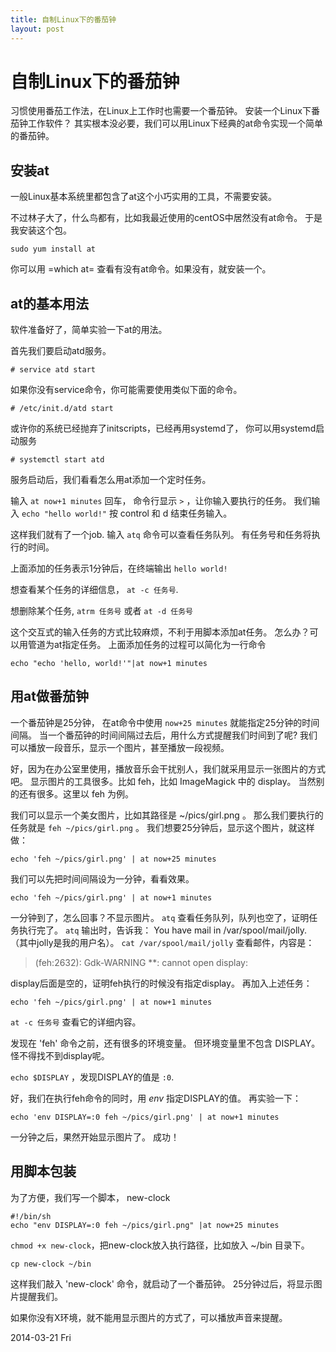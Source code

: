 ```yaml
---
title: 自制Linux下的番茄钟
layout: post
---
```


# 自制Linux下的番茄钟 #

习惯使用番茄工作法，在Linux上工作时也需要一个番茄钟。
安装一个Linux下番茄钟工作软件？
其实根本没必要，我们可以用Linux下经典的at命令实现一个简单的番茄钟。

## 安装at ##

一般Linux基本系统里都包含了at这个小巧实用的工具，不需要安装。

不过林子大了，什么鸟都有，比如我最近使用的centOS中居然没有at命令。
于是我安装这个包。

    sudo yum install at

你可以用 =which at= 查看有没有at命令。如果没有，就安装一个。

## at的基本用法 ##

软件准备好了，简单实验一下at的用法。

首先我们要启动atd服务。

    # service atd start

如果你没有service命令，你可能需要使用类似下面的命令。

    # /etc/init.d/atd start

或许你的系统已经抛弃了initscripts，已经再用systemd了，
你可以用systemd启动服务

    # systemctl start atd

服务启动后，我们看看怎么用at添加一个定时任务。

输入 `at now+1 minutes` 回车，
命令行显示 `>` ，让你输入要执行的任务。
我们输入 `echo "hello world!"`
按 control 和 d 结束任务输入。

这样我们就有了一个job. 输入 `atq` 命令可以查看任务队列。
有任务号和任务将执行的时间。

上面添加的任务表示1分钟后，在终端输出 `hello world!`

想查看某个任务的详细信息， `at -c 任务号`.

想删除某个任务, `atrm 任务号` 或者 `at -d 任务号`

这个交互式的输入任务的方式比较麻烦，不利于用脚本添加at任务。
怎么办？可以用管道为at指定任务。
上面添加任务的过程可以简化为一行命令

    echo "echo 'hello, world!'"|at now+1 minutes

## 用at做番茄钟 ##

一个番茄钟是25分钟，
在at命令中使用 `now+25 minutes` 就能指定25分钟的时间间隔。
当一个番茄钟的时间间隔过去后，用什么方式提醒我们时间到了呢?
我们可以播放一段音乐，显示一个图片，甚至播放一段视频。

好，因为在办公室里使用，播放音乐会干扰别人，我们就采用显示一张图片的方式吧。
显示图片的工具很多。比如 feh，比如 ImageMagick 中的 display。
当然别的还有很多。这里以 feh 为例。

我们可以显示一个美女图片，比如其路径是 ~/pics/girl.png 。
那么我们要执行的任务就是 `feh ~/pics/girl.png` 。
我们想要25分钟后，显示这个图片，就这样做：

    echo 'feh ~/pics/girl.png' | at now+25 minutes

我们可以先把时间间隔设为一分钟，看看效果。

    echo 'feh ~/pics/girl.png' | at now+1 minutes

一分钟到了，怎么回事？不显示图片。
`atq` 查看任务队列，队列也空了，证明任务执行完了。
`atq` 输出时，告诉我： You have mail in /var/spool/mail/jolly.
（其中jolly是我的用户名）。
`cat /var/spool/mail/jolly` 查看邮件，内容是：

> (feh:2632): Gdk-WARNING **: cannot open display:

display后面是空的，证明feh执行的时候没有指定display。
再加入上述任务：

    echo 'feh ~/pics/girl.png' | at now+1 minutes

`at -c 任务号` 查看它的详细内容。

发现在 'feh' 命令之前，还有很多的环境变量。
但环境变量里不包含 DISPLAY。怪不得找不到display呢。

`echo $DISPLAY` ，发现DISPLAY的值是 `:0`.

好，我们在执行feh命令的同时，用 *env* 指定DISPLAY的值。
再实验一下：

    echo 'env DISPLAY=:0 feh ~/pics/girl.png' | at now+1 minutes

一分钟之后，果然开始显示图片了。
成功！

## 用脚本包装 ##

为了方便，我们写一个脚本， new-clock

    #!/bin/sh
    echo "env DISPLAY=:0 feh ~/pics/girl.png" |at now+25 minutes

`chmod +x new-clock`，把new-clock放入执行路径，比如放入 ~/bin 目录下。

    cp new-clock ~/bin

这样我们敲入 'new-clock' 命令，就启动了一个番茄钟。
25分钟过后，将显示图片提醒我们。

如果你没有X环境，就不能用显示图片的方式了，可以播放声音来提醒。

2014-03-21 Fri
